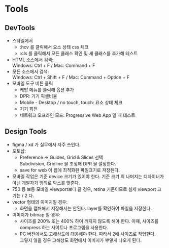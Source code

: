# Tools

## DevTools

- 스타일에서
  - :hov 를 클릭해서 요소 상태 css 체크
  - :cls 를 클릭해서 모든 클래스 확인 및 새 클래스를 추가해 테스트
- HTML 소스에서 검색:  
  Windows: Ctrl + F / Mac: Command + F
- 모든 소스에서 검색:  
  Windows: Ctrl + Shift + F / Mac: Command + Option + F
- 모바일 도구 버튼 클릭
  - 케밥 메뉴를 클릭해 옵션 추가
  - DPR: 기기 픽셀비율
  - Mobile - Desktop / no touch, touch: 요소 상태 체크
  - 기기 회전
  - 네트워크 오프라인 모드: Progressive Web App 일 때 테스트

## Design Tools

- figma / xd 가 실무에서 자주 쓰인다.
- 포토샵:
  - Preference => Guides, Grid & Slices 선택  
    Subdivision, Gridline 을 조정해 DPR 을 설정한다.
  - save for web 이 웹에 최적화된 파일크기로 저장된다.
- 모바일 작업은 기준 device 크기가 있어야 한다.
  기준 크기 외 나머지는 디자이너가 아닌 개발자가 임의로 박스를 맞춘다.
- 750 등 보통 모바일 viewport보다 클 경우, retina 기준이므로 실제 viewport 크기는 / 2 다.
- vector 형태의 이미지일 경우:
  - 화면을 캡쳐해서 저장해서는 안된다. layer를 확인하여 파일을 저장한다.
- 이미지가 bitmap 일 경우:
  - 사이즈를 200% 또는 400% 하여 깨지지 않도록 해야 한다. 이때, 사이즈를 compress 하는 사이트나 프로그램을 사용한다.
  - PC 버전에서도 고해상도에 대응해야 한다. 따라서 2배 사이즈로 작업한다.  
    그렇지 않을 경우 고해상도 화면에서 이미지가 뿌옇게 나오게 된다.
